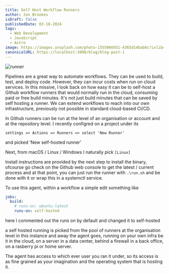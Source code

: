 ```yaml
---
title: Self Host Workflow Runners
author: Jon Brookes
isDraft: false
publishedDate: 03-18-2024
tags:
  - Web Development
  - JavaScript
  - Astro
image: https://images.unsplash.com/photo-1555066931-4365d14bab8c?ixlib=rb-4.0.3&ixid=MnwxMjA3fDB8MHxwaG90by1wYWdlfHx8fGVufDB8fHx8&auto=format&fit=crop&w=1470&q=80
canonicalURL: https://localhost:3000/blog/blog-post-1
---
```


![runner](/images/runner01.webp)

Pipelines are a great way to automate workflows. They can be used to build, test, and deploy code. However, they can incur costs when run on cloud services. In this missive, I look back on how easy it can be to  self-host a Github workflow runners that would normally run in the cloud, consuming paid or free build minutes. It's not just build minutes that can be saved by self hosting a runner. We can extend workflows to reach into our own infrastructure, previously not possible in standard cloud-based CI/CD.

In Github runners can be run at the level of an organisation or account and at the repository level. I recently configred on a project under its 

```
settings => Actions => Runners => select 'New Runner'
```

and picked 'New self-hosted runner' 

Next, from macOS / Linux / Windows I naturally pick `[Linux]`

Install instructions are provided by the next step to install the binary, ofcourse go check on the Github web console to get the latest / current process and at that point, you can just run the runner with `.\run.sh` and be done with it or wrap this in a systemctl service.

To use this agent, within a workflow a simple edit something like

```yaml
jobs:
  build:
    # runs-on: ubuntu-latest
    runs-on: self-hosted
```

here I commented out the runs on by default and changed it to self-hosted

a self hosted running is picked from the pool of runners at the organisation level in this instance and away the agent goes, running on your own infra be it in the cloud, on a server in a data center, behind a firewall in a back office, on a rasberry pi or home server. 

The agent has access to which ever user you ran it under, so its access is as fine grained as your imagination and the operating system that is hosting it. 




